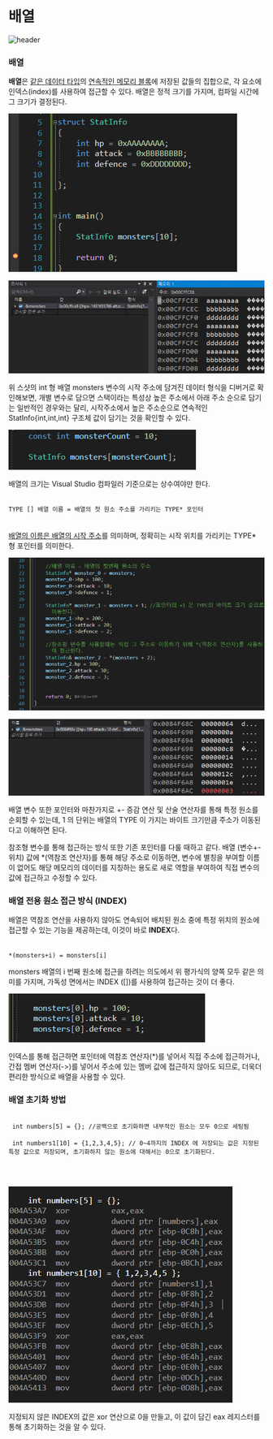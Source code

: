 <h1>배열</h1>

 ![header](https://capsule-render.vercel.app/api?color=gradient&type=waving)

### 배열 

**배열**은 <U>같은 데이터 타입</U>의 <U>연속적인 메모리 블록</U>에 저장된 값들의 집합으로, 각 요소에 인덱스(index)를 사용하여 접근할 수 있다. 배열은 정적 크기를 가지며, 컴파일 시간에 그 크기가 결정된다.


![LocalVariableImage](/Images/Array1.png)

![LocalVariableImage](/Images/Array2.png)

위 스샷의 int 형 배열 monsters 변수의 시작 주소에 담겨진 데이터 형식을 디버거로 확인해보면, 개별 변수로 담으면 스택이라는 특성상 높은 주소에서 아래 주소 순으로 담기는 일반적인 경우와는 달리, 시작주소에서 높은 주소순으로 연속적인 StatInfo{int,int,int} 구조체 값이 담기는 것을 확인할 수 있다.

![LocalVariableImage](/Images/Array3.png)

배열의 크기는 Visual Studio 컴파일러 기준으로는 상수여야만 한다.

<code>
TYPE [] 배열 이름 = 배열의 첫 원소 주소를 가리키는 TYPE* 포인터 
</code>
<br>
<br>
<U>배열의 이름은 배열의 시작 주소</U>를 의미하며, 정확히는 시작 위치를 가리키는 TYPE* 형 포인터를 의미한다.

![LocalVariableImage](/Images/Array4.png)

![LocalVariableImage](/Images/Array5.png)

배열 변수 또한 포인터와 마찬가지로 +- 증감 연산 및 산술 연산자를 통해 특정 원소를 순회할 수 있는데, 1 의 단위는 배열의 TYPE 이 가지는 바이트 크기만큼 주소가 이동된다고 이해하면 된다.

참조형 변수를 통해 접근하는 방식 또한 기존 포인터를 다룰 때하고 같다.  배열 (변수+-위치) 값에 *(역참조 연산자)를 통해 해당 주소로 이동하면, 변수에 별칭을 부여할 이름이 없어도 해당 메모리의 데이터를 지칭하는 용도로 새로 역할을 부여하여 직접 변수의 값에 접근하고 수정할 수 있다.

### 배열 전용 원소 접근 방식 (INDEX)

배열은 역참조 연산을 사용하지 않아도 연속되어 배치된 원소 중에 특정 위치의 원소에 접근할 수 있는 기능을 제공하는데, 이것이 바로 **INDEX**다.

<code>
*(monsters+i) = monsters[i] 
</code>

monsters 배열의 i 번째 원소에 접근을 하려는 의도에서 위 평가식의 양쪽 모두 같은 의미를 가지며, 가독성 면에서는 INDEX ([])를 사용하여 접근하는 것이 더 좋다.

![LocalVariableImage](/Images/Array6.png)

인덱스를 통해 접근하면 포인터에 역참조 연산자(*)를 넣어서 직접 주소에 접근하거나, 간접 멤버 연산자(->)를 넣어서 주소에 있는 멤버 값에 접근하지 않아도 되므로, 더욱더 편리한 방식으로 배열을 사용할 수 있다. 


### 배열 초기화 방법 

<pre>
<code>
 int numbers[5] = {}; //공백으로 초기화하면 내부적인 원소는 모두 0으로 세팅됨
 
 int numbers1[10] = {1,2,3,4,5}; // 0~4까지의 INDEX 에 저장되는 값은 지정된 특정 값으로 저장되며, 초기화하지 않는 원소에 대해서는 0으로 초기화된다.
</code>
</pre>
 
 <br>

![LocalVariableImage](/Images/Array7.png)

지정되지 않은 INDEX의 값은 xor 연산으로 0을 만들고, 이 값이 담긴 eax 레지스터를 통해 초기화하는 것을 알 수 있다.

